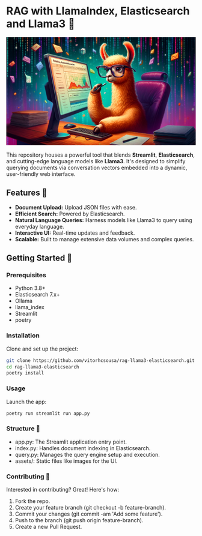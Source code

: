 # RAG with LlamaIndex, Elasticsearch and Llama3 🦙
![Llama](assets/llamma.jpeg)

This repository houses a powerful tool that blends **Streamlit**, **Elasticsearch**, and cutting-edge language models like **Llama3**. It's designed to simplify querying documents via conversation vectors embedded into a dynamic, user-friendly web interface.

## Features 🌟

- **Document Upload:** Upload JSON files with ease.
- **Efficient Search:** Powered by Elasticsearch.
- **Natural Language Queries:** Harness models like Llama3 to query using everyday language.
- **Interactive UI:** Real-time updates and feedback.
- **Scalable:** Built to manage extensive data volumes and complex queries.

## Getting Started 🚀

### Prerequisites

- Python 3.8+
- Elasticsearch 7.x+
- Ollama
- llama_index
- Streamlit
- poetry

### Installation

Clone and set up the project:

```bash
git clone https://github.com/vitorhcsousa/rag-llama3-elasticsearch.git
cd rag-llama3-elasticsearch
poetry install
```

### Usage
Launch the app:

```bash
poetry run streamlit run app.py
```

### Structure 📂
- app.py: The Streamlit application entry point.
- index.py: Handles document indexing in Elasticsearch.
- query.py: Manages the query engine setup and execution.
- assets/: Static files like images for the UI.

### Contributing 🤝
Interested in contributing? Great! Here's how:

1. Fork the repo.
2. Create your feature branch (git checkout -b feature-branch).
3. Commit your changes (git commit -am 'Add some feature').
4. Push to the branch (git push origin feature-branch).
5. Create a new Pull Request.